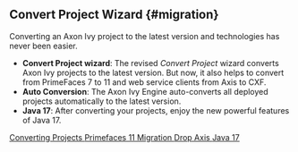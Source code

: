 ## Convert Project Wizard {#migration}

Converting an Axon Ivy project to the latest version and technologies has never been easier. 

- __Convert Project wizard__: The revised *Convert Project* wizard converts Axon Ivy projects 
to the latest version. But now, it also helps to convert from PrimeFaces 7 to 11 and
web service clients from Axis to CXF.
- __Auto Conversion__: The Axon Ivy Engine auto-converts all deployed projects automatically
to the latest version.
- __Java 17__: After converting your projects, enjoy the new powerful features of Java 17.

<div class="short-links">
	<a href="${docBaseUrl}/designer-guide/process-modeling/projects/converting.html#converting-projects"
		target="_blank" rel="noopener noreferrer">
		<i class="si si-book"></i> Converting Projects
	</a>
  <a href="${docBaseUrl}/axonivy/migration/migration-notes-pf11.html#primefaces-11-migration"
    target="_blank" rel="noopener noreferrer">
    <i class="si si-book"></i> Primefaces 11 Migration
  </a>
  <a href="${docBaseUrl}/axonivy/migration/migration-notes-93.html#migrate-93-axis"
    target="_blank" rel="noopener noreferrer">
    <i class="si si-book"></i> Drop Axis
  </a>
  <a href="https://docs.oracle.com/en/java/javase/17/"
    target="_blank" rel="noopener noreferrer">
    <i class="si si-book"></i> Java 17
  </a>
</div>
